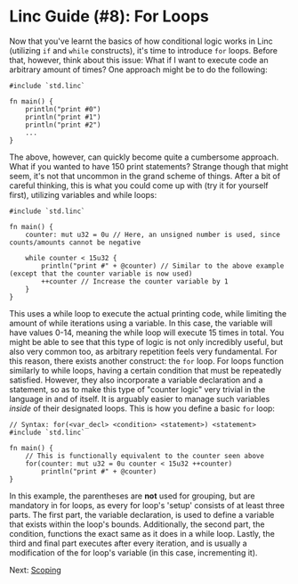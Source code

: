 # Linc Guide (#8): For Loops

Now that you've learnt the basics of how conditional logic works in Linc (utilizing `if` and `while` constructs), it's time to introduce `for` loops. Before that, however, think about this issue: What if I want to execute code an arbitrary amount of times? One approach might be to do the following:

```linc
#include `std.linc`

fn main() {
    println("print #0")
    println("print #1")
    println("print #2")
    ...
}
```

The above, however, can quickly become quite a cumbersome approach. What if you wanted to have 150 print statements? Strange though that might seem, it's not that uncommon in the grand scheme of things. After a bit of careful thinking, this is what you could come up with (try it for yourself first), utilizing variables and while loops:

```linc
#include `std.linc`

fn main() {
    counter: mut u32 = 0u // Here, an unsigned number is used, since counts/amounts cannot be negative
    
    while counter < 15u32 {
        println("print #" + @counter) // Similar to the above example (except that the counter variable is now used)
        ++counter // Increase the counter variable by 1
    }
}
```

This uses a while loop to execute the actual printing code, while limiting the amount of while iterations using a variable. In this case, the variable will have values 0-14, meaning the while loop will execute 15 times in total. You might be able to see that this type of logic is not only incredibly useful, but also very common too, as arbitrary repetition feels very fundamental. For this reason, there exists another construct: the `for` loop. For loops function similarly to while loops, having a certain condition that must be repeatedly satisfied. However, they also incorporate a variable declaration and a statement, so as to make this type of "counter logic" very trivial in the language in and of itself. It is arguably easier to manage such variables *inside* of their designated loops. This is how you define a basic `for` loop:

```linc
// Syntax: for(<var_decl> <condition> <statement>) <statement>
#include `std.linc`

fn main() {
    // This is functionally equivalent to the counter seen above
    for(counter: mut u32 = 0u counter < 15u32 ++counter)
        println("print #" + @counter)
}
```

In this example, the parentheses are **not** used for grouping, but are mandatory in for loops, as every for loop's 'setup' consists of at least three parts. The first part, the variable declaration, is used to define a variable that exists within the loop's bounds. Additionally, the second part, the condition, functions the exact same as it does in a while loop. Lastly, the third and final part executes after every iteration, and is usually a modification of the for loop's variable (in this case, incrementing it).

Next: [Scoping](./9-scoping.md)
